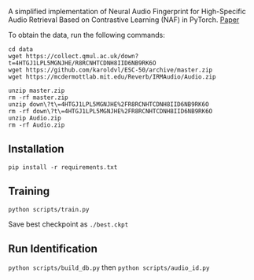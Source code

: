 A simplified implementation of Neural Audio Fingerprint for High-Specific Audio Retrieval Based on Contrastive Learning (NAF) in PyTorch. [Paper](https://arxiv.org/abs/2010.11910)


To obtain the data, run the following commands:
```mkdir data
cd data
wget https://collect.qmul.ac.uk/down?t=4HTGJ1LPL5MGNJHE/R8RCNHTCDNH8IID6NB9RK6O
wget https://github.com/karoldvl/ESC-50/archive/master.zip
wget https://mcdermottlab.mit.edu/Reverb/IRMAudio/Audio.zip

unzip master.zip
rm -rf master.zip
unzip down\?t\=4HTGJ1LPL5MGNJHE%2FR8RCNHTCDNH8IID6NB9RK6O
rm -rf down\?t\=4HTGJ1LPL5MGNJHE%2FR8RCNHTCDNH8IID6NB9RK6O
unzip Audio.zip
rm -rf Audio.zip
```

## Installation
`pip install -r requirements.txt`

## Training
`python scripts/train.py`

Save best checkpoint as `./best.ckpt`
## Run Identification
`python scripts/build_db.py` then `python scripts/audio_id.py`